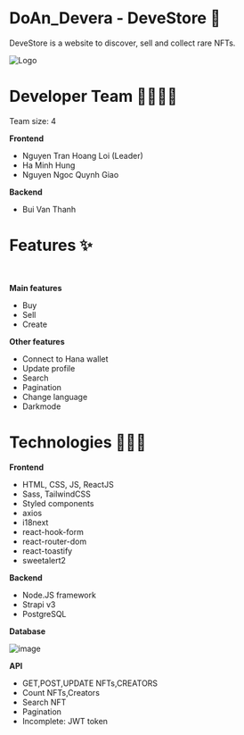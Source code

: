 # DoAn_Devera - DeveStore 🛒
DeveStore is a website to discover, sell and collect rare NFTs.

![Logo](https://user-images.githubusercontent.com/67638759/188779848-36c1378b-ae29-4383-96fa-5ff0d8d121b4.png)

# Developer Team 👨‍👨‍👧‍👦
Team size: 4 <br/>

**Frontend**
- Nguyen Tran Hoang Loi (Leader)
- Ha Minh Hung
- Nguyen Ngoc Quynh Giao  <br/>

**Backend**
- Bui Van Thanh

# Features ✨
<br />

**Main features**
- Buy
- Sell
- Create

**Other features**
- Connect to Hana wallet
- Update profile
- Search
- Pagination
- Change language
- Darkmode

# Technologies 👨🏻‍💻

**Frontend**
- HTML, CSS, JS, ReactJS
- Sass, TailwindCSS
- Styled components
- axios
- i18next
- react-hook-form
- react-router-dom
- react-toastify
- sweetalert2

**Backend**
- Node.JS framework
- Strapi v3
- PostgreSQL

**Database**

![image](https://user-images.githubusercontent.com/67638759/188781880-34ea62d8-7dd6-403c-a4bc-be60ed5bcd17.png)


**API**
- GET,POST,UPDATE NFTs,CREATORS
- Count NFTs,Creators
- Search NFT
- Pagination
- Incomplete: JWT token




